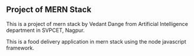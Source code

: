 ## Project of MERN Stack 
This is a project of mern stack by Vedant Dange from Artificial Intelligence department in SVPCET, Nagpur. 

This is a food delivery application in mern stack using the node javascript framework.
